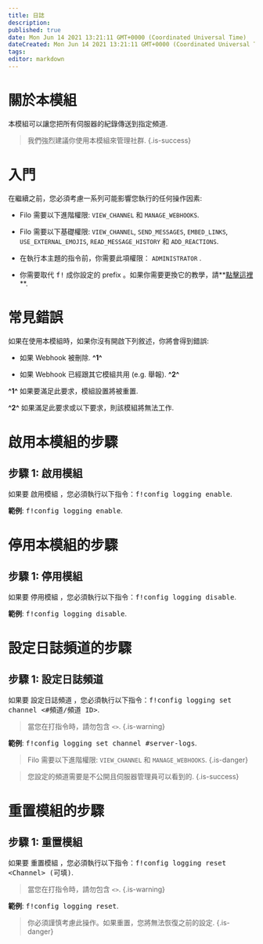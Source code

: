 ```yaml
---
title: 日誌
description:
published: true
date: Mon Jun 14 2021 13:21:11 GMT+0000 (Coordinated Universal Time)
dateCreated: Mon Jun 14 2021 13:21:11 GMT+0000 (Coordinated Universal Time)
tags:
editor: markdown
---
```


# 關於本模組

本模組可以讓您把所有伺服器的紀錄傳送到指定頻道.

> 我們強烈建議你使用本模組來管理社群.
{.is-success}

# 入門

在繼續之前，您必須考慮一系列可能影響您執行的任何操作因素:

- Filo 需要以下進階權限: ``VIEW_CHANNEL`` 和 ``MANAGE_WEBHOOKS``.

- Filo 需要以下基礎權限: ``VIEW_CHANNEL``, ``SEND_MESSAGES``, ``EMBED_LINKS``, ``USE_EXTERNAL_EMOJIS``, ``READ_MESSAGE_HISTORY`` 和 ``ADD_REACTIONS``.

- 在執行本主題的指令前，你需要此項權限： ``ADMINISTRATOR`` .

- 你需要取代 <kbd>f!</kbd> 成你設定的 prefix 。如果你需要更換它的教學，請**[點擊這裡](https://wiki.filobot.xyz/zh-Tw/modules/prefix)**.

# 常見錯誤

如果在使用本模組時，如果你沒有開啟下列敘述，你將會得到錯誤:

- 如果 Webhook 被刪除. **^1^**

- 如果 Webhook 已經跟其它模組共用 (e.g. 舉報). **^2^**

**^1^** 如果要滿足此要求，模組設置將被重置.

**^2^** 如果滿足此要求或以下要求，則該模組將無法工作.

# 啟用本模組的步驟

## **步驟 1**: 啟用模組

如果要 啟用模組 ，您必須執行以下指令：<kbd>f!config logging enable</kbd>.

**範例**: <kbd>f!config logging enable</kbd>.

# 停用本模組的步驟

## **步驟 1**: 停用模組

如果要 停用模組 ，您必須執行以下指令：<kbd>f!config logging disable</kbd>.

**範例**: <kbd>f!config logging disable</kbd>.

# 設定日誌頻道的步驟

## **步驟 1**: 設定日誌頻道

如果要 設定日誌頻道 ，您必須執行以下指令：<kbd>f!config logging set channel \<#頻道/頻道 ID></kbd>.

> 當您在打指令時，請勿包含 ``<>``.
{.is-warning}

**範例**: <kbd>f!config logging set channel #server-logs</kbd>.

> Filo 需要以下進階權限: ``VIEW_CHANNEL`` 和 ``MANAGE_WEBHOOKS``.
{.is-danger}

> 您設定的頻道需要是不公開且伺服器管理員可以看到的.
{.is-success}

# 重置模組的步驟

## **步驟 1**: 重置模組

如果要 重置模組 ，您必須執行以下指令：<kbd>f!config logging reset \<Channel> (可填)</kbd>.

> 當您在打指令時，請勿包含 ``<>``.
{.is-warning}

**範例**: <kbd>f!config logging reset</kbd>.

> 你必須謹慎考慮此操作。如果重置，您將無法恢復之前的設定.
{.is-danger}

